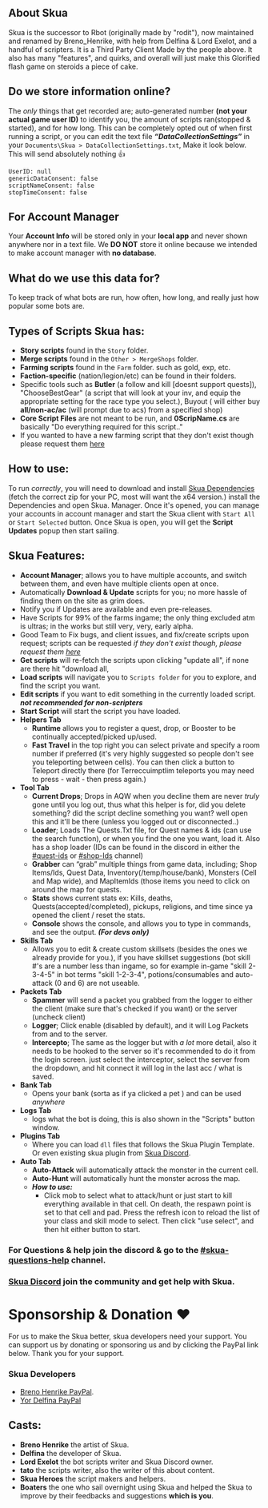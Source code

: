 ## About Skua
Skua is the successor to Rbot (originally made by "rodit"), now maintained and renamed by Breno_Henrike, with help from Delfina & Lord Exelot, and a handful of scripters. It is a Third Party Client Made by the people above. It also has many "features", and quirks, and overall will just make this Glorified flash game on steroids a piece of cake.

## Do we store information online?
The *only* things that get recorded are; auto-generated number **(not your actual game user ID)** to identify you, the amount of scripts ran(stopped & started), and for how long. This can be completely opted out of when first running a script, or you can edit the text file ***“DataCollectionSettings”*** in your `Documents\Skua > DataCollectionSettings.txt`, Make it look below. This will send absolutely nothing 👍
```
UserID: null
genericDataConsent: false
scriptNameConsent: false
stopTimeConsent: false
```

## For Account Manager
Your **Account Info** will be stored only in your **local app** and never shown anywhere nor in a text file. We **DO NOT** store it online because we intended to make account manager with **no  database**.

## What do we use this data for?
To keep track of what bots are run, how often, how long, and really just how popular some bots are.

## Types of Scripts Skua has:
- **Story scripts** found in the `Story` folder.
- **Merge scripts** found in the `Other > MergeShops` folder.
- **Farming scripts** found in the `Farm` folder. such as gold, exp, etc.
- **Faction-specific** (nation/legion/etc) can be found in their folders.
- Specific tools such as **Butler** (a follow and kill [doesnt support quests]), "ChooseBestGear" (a script that will look at your inv, and equip the appropriate setting for the race type you select.), Buyout ( will either buy **all/non-ac/ac** (will prompt due to acs) from a specified shop)
- **Core Script Files** are not meant to be run, and **0ScripName.cs** are basically "Do everything required for this script.."
-  If you wanted to have a new farming script that they don't exist though please request them [here](https://forms.gle/casF8pCNsP2qMGZS6)

## How to use:
To run *correctly*, you will need to download and install [Skua Dependencies](https://github.com/BrenoHenrike/Skua/releases/download/1.0.0.0/Skua.Dependencies.exe) (fetch the correct zip for your PC, most will want the x64 version.) install the Dependencies and open Skua. Manager. Once it's opened, you can manage your accounts in account manager and start the Skua client with `Start All` or `Start Selected` button. Once Skua is open, you will get the **Script Updates** popup then start sailing.

## Skua Features:
- **Account Manager**; allows you to have multiple accounts, and switch between them, and even have multiple clients open at once.
- Automatically **Download & Update** scripts for you; no more hassle of finding them on the site as grim does.
- Notify you if Updates are available and even pre-releases.
- Have Scripts for 99% of the farms ingame; the only thing excluded atm is ultras; in the works but still very, very, early alpha.
- Good Team to Fix bugs, and client issues, and fix/create scripts upon request; scripts can be requested *if they don't exist though, please request them [here](https://forms.gle/casF8pCNsP2qMGZS6)*
- **Get scripts** will re-fetch the scripts upon clicking "update all", if none are there hit "download all,
- **Load scripts** will navigate you to `Scripts folder` for you to explore, and find the script you want.
- **Edit scripts** if you want to edit something in the currently loaded script. ***not recommended for non-scripters***
- **Start Script** will start the script you have loaded.
- **Helpers Tab** 
    - **Runtime** allows you to register a quest, drop, or Booster to be continually accepted/picked up/used.
    - **Fast Travel** in the top right you can select private and specify a room number if preferred (it's very highly suggested so people don't see you teleporting between cells). You can then click a button to Teleport directly there (for Terreccuimptlim teleports you may need to press - wait - then press again.)
- **Tool Tab**
    - **Current Drops**; Drops in AQW when you decline them are never *truly* gone until you log out, thus what this helper is for, did you delete something? did the script decline something you want? well open this and it'll be there (unless you logged out or disconnected..)
    - **Loader**; Loads The Quests.Txt file, for Quest names & ids (can use the search function), or when you find the one you want, load it. Also has a shop loader (IDs can be found in the discord in either the [#quest-ids](https://discord.com/channels/1008293278162092073/1042872458421739612) or  [#shop-Ids](https://discord.com/channels/1008293278162092073/1042877939236225154) channel)
    - **Grabber** can “grab” multiple things from game data, including; Shop Items/Ids, Quest Data, Inventory(/temp/house/bank), Monsters (Cell and Map wide), and MapItemIds (those items you need to click on around the map for quests.
    - **Stats** shows current stats ex: Kills, deaths, Quests(accepted/completed), pickups, religions, and time since ya opened the client / reset the stats.
    - **Console** shows the console, and allows you to type in commands, and see the output. ***(For devs only)***
- **Skills Tab**
    - Allows you to edit  & create custom skillsets (besides the ones we already provide for you.), if you have skillset suggestions (bot skill #'s are a number less than ingame, so for example in-game "skill 2-3-4-5" in bot terms "skill 1-2-3-4", potions/consumables and auto-attack (0 and 6) are not useable.
- **Packets Tab**
    - **Spammer** will send a packet you grabbed from the logger to either the client (make sure that's checked if you want) or the server (uncheck client) 
    - **Logger**; Click enable (disabled by default), and it will Log Packets from and to the server.
    - **Intercepto**; The same as the logger but with *a lot*  more detail, also it needs to be hooked to the server so it's recommended to do it from the login screen. just select the interceptor, select the server from the dropdown, and hit connect it will log in the last acc / what is saved.
- **Bank Tab**
    - Opens your bank (sorta as if ya clicked a pet ) and can be used *anywhere*
- **Logs Tab**
    - logs what the bot is doing, this is also shown in the "Scripts" button window.
- **Plugins Tab** 
    - Where you can load `dll` files that follows the Skua Plugin Template. Or even existing skua plugin from [Skua Discord](https://discord.gg/pearlharbor).
- **Auto Tab**
    - **Auto-Attack** will automatically attack the monster in the current cell.
    - **Auto-Hunt** will automatically hunt the monster across the map.
    - ***How to use:***
        - Click mob to select what to attack/hunt or just start to kill everything available in that cell. On death, the respawn point is set to that cell and pad. Press the refresh icon to reload the list of your class and skill mode to select. Then click "use select", and then hit either button to start.

### For Questions & help join the discord & go to the [#skua-questions-help](https://discord.com/channels/1008293278162092073/1008293280087289983) channel.

### [Skua Discord](https://discord.gg/pearlharbor) join the community and get help with Skua.

# Sponsorship & Donation ❤️
For us to make the Skua better, skua developers need your support. You can support us by donating or sponsoring us and by clicking the PayPal link below. Thank you for your support.
### Skua Developers
- [Breno Henrike PayPal](https://www.paypal.com/donate?hosted_button_id=QVQ4Q7XSH9VBY).
- [Yor Delfina PayPal](https://www.paypal.com/donate/?hosted_button_id=DMZFDRYJ5BT96)

## Casts:
- **Breno Henrike** the artist of Skua.
- **Delfina** the developer of Skua.
- **Lord Exelot** the bot scripts writer and Skua Discord owner.
- **tato** the scripts writer, also the writer of this about content.
- **Skua Heroes** the script makers and helpers.
- **Boaters** the one who sail overnight using Skua and helped the Skua to improve by their feedbacks and suggestions **which is you**.



